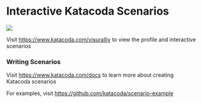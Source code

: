 # Interactive Katacoda Scenarios

[![](http://shields.katacoda.com/katacoda/visuralliv/count.svg)](https://www.katacoda.com/visuralliv "Get your profile on Katacoda.com")

Visit https://www.katacoda.com/visuralliv to view the profile and interactive scenarios

### Writing Scenarios
Visit https://www.katacoda.com/docs to learn more about creating Katacoda scenarios

For examples, visit https://github.com/katacoda/scenario-example
